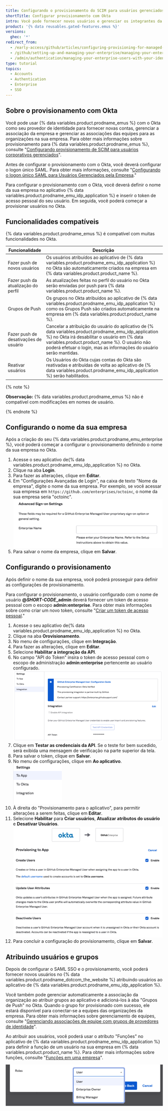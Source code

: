 ```yaml
---
title: Configurando o provisionamento do SCIM para usuários gerenciados pela empresa com Okta
shortTitle: Configurar provisionamento com Okta
intro: Você pode fornecer novos usuários e gerenciar os integrantes da sua empresa e das equipes usando o Okta como seu provedor de identidade.
product: '{% data reusables.gated-features.emus %}'
versions:
  ghec: '*'
redirect_from:
  - /early-access/github/articles/configuring-provisioning-for-managed-users-with-okta
  - /github/setting-up-and-managing-your-enterprise/managing-your-enterprise-users-with-your-identity-provider/configuring-scim-provisioning-for-enterprise-managed-users-with-okta
  - /admin/authentication/managing-your-enterprise-users-with-your-identity-provider/configuring-scim-provisioning-for-enterprise-managed-users-with-okta
type: tutorial
topics:
  - Accounts
  - Authentication
  - Enterprise
  - SSO
---
```


## Sobre o provisionamento com Okta

Você pode usar {% data variables.product.prodname_emus %} com o Okta como seu provedor de identidade para fornecer novas contas, gerenciar a associação da empresa e gerenciar as associações das equipes para as organizações na sua empresa. Para obter mais informações sobre provisionamento para {% data variables.product.prodname_emus %}, consulte "[Configurando provisionamento de SCIM para usuários corporativos gerenciados](/github/setting-up-and-managing-your-enterprise/managing-your-enterprise-users-with-your-identity-provider/configuring-scim-provisioning-for-enterprise-managed-users)".

Antes de configurar o provisionamento com o Okta, você deverá configurar o logon único SAML. Para obter mais informações, consulte "[Configurando o logon único SAML para Usuários Gerenciados pela Empresa](/github/setting-up-and-managing-your-enterprise/managing-your-enterprise-users-with-your-identity-provider/configuring-saml-single-sign-on-for-enterprise-managed-users)."

Para configurar o provisionamento com o Okta, você deverá definir o nome da sua empresa no aplicativo {% data variables.product.prodname_emu_idp_application %} e inserir o token de acesso pessoal do seu usuário. Em seguida, você poderá começar a provisionar usuários no Okta.

## Funcionalidades compatíveis

{% data variables.product.prodname_emus %} é compatível com muitas funcionalidades no Okta.

| Funcionalidade                        | Descrição                                                                                                                                                                                                                                                                           |
| ------------------------------------- | ----------------------------------------------------------------------------------------------------------------------------------------------------------------------------------------------------------------------------------------------------------------------------------- |
| Fazer push de novos usuários          | Os usuários atribuídos ao aplicativo de {% data variables.product.prodname_emu_idp_application %} no Okta são automaticamente criados na empresa em {% data variables.product.product_name %}.                                                                                  |
| Fazer push da atualização do perfil   | As atualizações feitas no perfil do usuário no Okta serão enviadas por push para {% data variables.product.product_name %}.                                                                                                                                                         |
| Grupos de Push                        | Os grupos no Okta atribuídos ao aplicativo de {% data variables.product.prodname_emu_idp_application %} como os Grupos Push são criados automaticamente na empresa em {% data variables.product.product_name %}.                                                                |
| Fazer push de desativações de usuário | Cancelar a atribuição do usuário do aplicativo de {% data variables.product.prodname_emu_idp_application %} no Okta irá desabilitar o usuário em {% data variables.product.product_name %}. O usuário não poderá efetuar o login, mas as informações do usuário serão mantidas. |
| Reativar usuários                     | Os Usuários do Okta cujas contas do Okta são reativadas e atribuídas de volta ao aplicativo de {% data variables.product.prodname_emu_idp_application %} serão habilitados.                                                                                                       |

{% note %}

**Observação:** {% data variables.product.prodname_emus %} não é compatível com modificações em nomes de usuário.

{% endnote %}

## Configurando o nome da sua empresa

Após a criação do seu {% data variables.product.prodname_emu_enterprise %}, você poderá começar a configurar o provisionamento definindo o nome da sua empresa no Okta.

1. Acesse o seu aplicativo de{% data variables.product.prodname_emu_idp_application %} no Okta.
1. Clique na aba **Login**.
1. Para fazer as alterações, clique em **Editar**.
1. Em "Configurações Avançadas de Login", na caixa de texto "Nome da empresa", digite o nome da sua empresa. Por exemplo, se você acessar sua empresa em `https://github.com/enterprises/octoinc`, o nome da sua empresa seria "octoinc". ![Captura de tela do campo nome da empresa no Okta](/assets/images/help/enterprises/okta-emu-enterprise-name.png)
1. Para salvar o nome da empresa, clique em **Salvar**.

## Configurando o provisionamento

Após definir o nome da sua empresa, você poderá prosseguir para definir as configurações de provisionamento.

Para configurar o provisionamento, o usuário configurado com o nome de usuário **@<em>SHORT-CODE</em>_admin** deverá fornecer um token de acesso pessoal com o escopo **admin:enterprise**. Para obter mais informações sobre como criar um novo token, consulte "[Criar um token de acesso pessoal](/github/setting-up-and-managing-your-enterprise/managing-your-enterprise-users-with-your-identity-provider/configuring-scim-provisioning-for-enterprise-managed-users#creating-a-personal-access-token)."

1. Acesse o seu aplicativo de{% data variables.product.prodname_emu_idp_application %} no Okta.
1. Clique na aba **Orovisionamento**.
1. No menu de configurações, clique em **Integração**.
1. Para fazer as alterações, clique em **Editar**.
1. Selecione **Habilitar a integração da API**.
1. No campo "API do Token" insira o token de acesso pessoal com o escopo de administração **admin:enterprise** pertencente ao usuário configurado. ![Captura de tela que mostra o campo do token da API no Okta](/assets/images/help/enterprises/okta-emu-token.png)
1. Clique em **Testar as credenciais da API**. Se o teste for bem sucedido, será exibida uma mensagem de verificação na parte superior da tela.
1. Para salvar o token, clique em **Salvar**.
1. No menu de configurações, clique em **Ao aplicativo**. ![Captura de tela que mostra o item de menu "Ao aplicativo" no Okta](/assets/images/help/enterprises/okta-emu-to-app-menu.png)
1. À direita do "Provisionamento para o aplicativo", para permitir alterações a serem feitas, clique em **Editar**.
1. Selecione **Habilitar** para **Criar usuários**, **Atualizar atributos do usuário** e **Desativar Usuários**. ![Captura de tela que mostra as opções de provisionamento no Okta](/assets/images/help/enterprises/okta-emu-provisioning-to-app.png)
1. Para concluir a configuração do provisionamento, clique em **Salvar**.

## Atribuindo usuários e grupos

Depois de configurar o SAML SSO e o provisionamento, você poderá fornecer novos usuários no {% data variables.product.prodname_dotcom_the_website %} atribuindo usuários ao aplicativo de {% data variables.product.prodname_emu_idp_application %}.

Você também pode gerenciar automaticamente a associação da organização ao atribuir grupos ao aplicativo e adicioná-los à aba "Grupos de Push" no Okta. Quando o grupo for provisionado com sucesso, ele estará disponível para conectar-se a equipes das organizações da empresa. Para obter mais informações sobre gerenciamento de equipes, consulte "[Gerenciando associações de equipe com grupos de provedores de identidade](/github/setting-up-and-managing-your-enterprise/managing-your-enterprise-users-with-your-identity-provider/managing-team-memberships-with-identity-provider-groups)".

Ao atribuir aos usuários, você poderá usar o atributo "Funções" no aplicativo de {% data variables.product.prodname_emu_idp_application %} para definir a função de um usuário na sua empresa em {% data variables.product.product_name %}. Para obter mais informações sobre funções, consulte "[Funções em uma empresa](/github/setting-up-and-managing-your-enterprise/managing-users-in-your-enterprise/roles-in-an-enterprise)".

![Captura de tela que mostra as opções da função para o usuário provisionado do Okta](/assets/images/help/enterprises/okta-emu-user-role.png)
